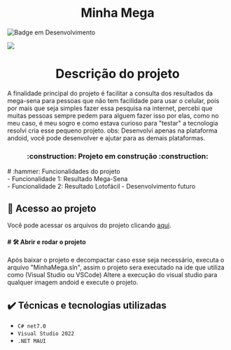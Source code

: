 <h1 align="center"> Minha Mega </h1>

![Badge em Desenvolvimento](http://img.shields.io/static/v1?label=STATUS&message=EM%20DESENVOLVIMENTO&color=GREEN&style=for-the-badge)

![](https://img.shields.io/github/license/WanderCCruz/MinhaMega)

<h1 align="center"> Descrição do projeto </h1>
A finalidade principal do projeto é facilitar a consulta dos resultados da mega-sena para pessoas que não tem facilidade para usar o celular, pois por mais que seja simples fazer essa pesquisa na internet, percebi que muitas pessoas sempre pedem para alguem fazer isso por elas, como no meu caso, é meu sogro e como estava curioso para "testar" a tecnologia resolvi cria esse pequeno projeto.
obs: Desenvolvi apenas na plataforma andoid, você pode desenvolver e ajutar para as demais plataformas.

<h3 align="center"> 
    :construction:  Projeto em construção  :construction:
</h3>
# :hammer: Funcionalidades do projeto<br/>
- Funcionalidade 1: Resultado Mega-Sena<br/>
- Funcionalidade 2: Resultado Lotofácil - Desenvolvimento futuro

## 📁 Acesso ao projeto
Você pode acessar os arquivos do projeto clicando [aqui](https://github.com/WanderCCruz/MinhaMega/tree/main).

<h4>
    # 🛠️ Abrir e rodar o projeto
</h4>
Após baixar o projeto e decompactar caso esse seja necessário, executa o arquivo "MinhaMega.sln", assim o projeto sera executado na ide que utiliza como (Visual Studio ou VSCode)
Altere a execução do visual studio para qualquer imagem andoid e execute o projeto.

## ✔️ Técnicas e tecnologias utilizadas
- ``C# net7.0``
- ``Visual Studio 2022``
- ``.NET MAUI``

